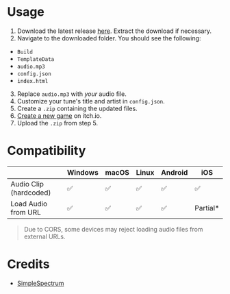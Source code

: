 # Usage
1. Download the latest release [here](https://github.com/andtechstudios/spectrum/releases). Extract the download if necessary.
2. Navigate to the downloaded folder. You should see the following:
* `Build`
* `TemplateData`
* `audio.mp3`
* `config.json`
* `index.html`

3. Replace `audio.mp3` with *your* audio file.
4. Customize your tune's title and artist in `config.json`.
5. Create a `.zip` containing the updated files.
6. [Create a new game](https://itch.io/game/new) on itch.io.
7. Upload the `.zip` from step 5.

# Compatibility
|  | Windows | macOS | Linux | Android | iOS |
| --- | --- | --- | --- | --- | --- |
| Audio Clip (hardcoded) | ✅ | ✅ | ✅ | ✅ | ✅ |
| Load Audio from URL | ✅ | ✅ | ✅ | ✅ | Partial* |

> Due to CORS, some devices may reject loading audio files from external URLs.

# Credits
* [SimpleSpectrum](https://assetstore.unity.com/packages/tools/audio/simplespectrum-free-audio-spectrum-generator-webgl-85294)
